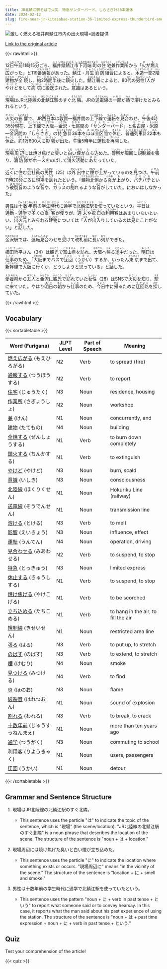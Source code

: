```yaml
---
title: JR北鯖江駅そばで火災　特急サンダーバード、しらさぎ計36本運休
date: 2024-02-12
slug: fire-near-jr-kitasabae-station-36-limited-express-thunderbird-and-shirasagi-trains-suspended
---
```


![激しく燃える福井県鯖江市内の出火現場=読者提供](https://www.asahicom.jp/imgopt/img/99e51f2b0d/comm_L/AS20240212001662.jpg "激しく燃える福井県鯖江市内の出火現場=読者提供")

[Link to the original article](https://asahi.com/articles/ASS2D4J6JS2DPISC003.html?iref=comtop_7_04)

{{< rawhtml >}}
<p>12<ruby>日<rt>にち</rt></ruby><ruby>午前<rt>ごぜん</rt></ruby>11<ruby>時<rt>じ</rt></ruby>15<ruby>分<rt>ふん</rt></ruby>ごろ、<ruby>福井<rt>ふくい</rt></ruby><ruby>県<rt>けん</rt></ruby><ruby>鯖江<rt>さばえ</rt></ruby><ruby>市<rt>し</rt></ruby><ruby>下<rt>しも</rt></ruby><ruby>河<rt>かわ</rt></ruby><ruby>端<rt>ばた</rt></ruby><ruby>町<rt>ちょう</rt></ruby>の<ruby>住宅<rt>じゅうたく</rt></ruby>兼<ruby>作業所<rt>さぎょうしょ</rt></ruby>から「<ruby>火<rt>ひ</rt></ruby>が<ruby>燃<rt>も</rt></ruby>え<ruby>広<rt>ひろ</rt></ruby>がった」と119<ruby>番<rt>ばん</rt></ruby><ruby>通報<rt>つうほう</rt></ruby>があった。<ruby>鯖江<rt>さばえ</rt></ruby>・<ruby>丹生<rt>にゅう</rt></ruby><ruby>消防<rt>しょうぼう</rt></ruby><ruby>組合<rt>くみあい</rt></ruby>によると、<ruby>木造<rt>もくぞう</rt></ruby><ruby>一部<rt>いちぶ</rt></ruby>2<ruby>階<rt>かい</rt></ruby><ruby>建物<rt>たてもの</rt></ruby>が<ruby>全焼<rt>ぜんしょう</rt></ruby>し、<ruby>約<rt>やく</rt></ruby>2<ruby>時間<rt>じかん</rt></ruby><ruby>半<rt>はん</rt></ruby>後に<ruby>鎮火<rt>ちんか</rt></ruby>した。<ruby>鯖江<rt>さばえ</rt></ruby><ruby>署<rt>しょ</rt></ruby>によると、80<ruby>代<rt>だい</rt></ruby>の<ruby>男性<rt>だんせい</rt></ruby>1<ruby>人<rt>にん</rt></ruby>が<ruby>やけど<rt>やけど</rt></ruby>をして<ruby>病院<rt>びょういん</rt></ruby>に<ruby>搬送<rt>はんそう</rt></ruby>された。<ruby>意識<rt>いしき</rt></ruby>はあるという。</p>

<p><ruby>現場<rt>げんば</rt></ruby>はJR<ruby>北陸<rt>ほくりく</rt></ruby><ruby>線<rt>せん</rt></ruby>の<ruby>北<rt>きた</rt></ruby><ruby>鯖江<rt>さばえ</rt></ruby><ruby>駅<rt>えき</rt></ruby>のすぐ<ruby>北<rt>きた</rt></ruby><ruby>隣<rt>となり</rt></ruby>。JRの<ruby>送電<rt>そうでん</rt></ruby><ruby>線<rt>せん</rt></ruby>の<ruby>一部<rt>いちぶ</rt></ruby>が<ruby>熱<rt>ねつ</rt></ruby>で<ruby>溶<rt>と</rt></ruby>けたとみられるという。</p>

<p><ruby>火災<rt>かさい</rt></ruby>の<ruby>影響<rt>えいきょう</rt></ruby>で、JR<ruby>西日本<rt>にしにほん</rt></ruby>は<ruby>敦賀<rt>つるが</rt></ruby>―<ruby>福井<rt>ふくい</rt></ruby>間の<ruby>上下<rt>じょうげ</rt></ruby><ruby>線<rt>せん</rt></ruby>で<ruby>運転<rt>うんてん</rt></ruby>を<ruby>見合<rt>みあわ</rt></ruby>わせ、<ruby>午後<rt>ごご</rt></ruby>4<ruby>時<rt>じ</rt></ruby>35<ruby>分<rt>ふん</rt></ruby><ruby>現在<rt>げんざい</rt></ruby>、<ruby>上下<rt>じょうげ</rt></ruby><ruby>線<rt>せん</rt></ruby>で<ruby>大阪<rt>おおさか</rt></ruby>―<ruby>金沢<rt>かなざわ</rt></ruby>・<ruby>七尾<rt>ななお</rt></ruby>間の「<ruby>サンダーバード<rt>さんだーばーど</rt></ruby>」と<ruby>名古屋<rt>なごや</rt></ruby>・<ruby>米原<rt>まいばら</rt></ruby>―<ruby>金沢<rt>かなざわ</rt></ruby>間の「<ruby>しらさぎ<rt>しらさぎ</rt></ruby>」の<ruby>特急<rt>とっきゅう</rt></ruby><ruby>計<rt>けい</rt></ruby>36<ruby>本<rt>ほん</rt></ruby>を<ruby>ほぼ<rt>ほぼ</rt></ruby><ruby>全<rt>ぜん</rt></ruby><ruby>区間<rt>くかん</rt></ruby>で<ruby>休止<rt>きゅうし</rt></ruby>、<ruby>普通<rt>ふつう</rt></ruby><ruby>列車<rt>れっしゃ</rt></ruby><ruby>計<rt>けい</rt></ruby>22<ruby>本<rt>ほん</rt></ruby>も<ruby>休止<rt>きゅうし</rt></ruby>。<ruby>約<rt>やく</rt></ruby>1<ruby>万<rt>まん</rt></ruby>600<ruby>人<rt>にん</rt></ruby>に<ruby>影響<rt>えいきょう</rt></ruby>が<ruby>出<rt>で</rt></ruby>た。<ruby>午後<rt>ごご</rt></ruby>5<ruby>時<rt>じ</rt></ruby>半に<ruby>運転<rt>うんてん</rt></ruby>を<ruby>再開<rt>さいかい</rt></ruby>した。</p>

<p><ruby>現場<rt>げんば</rt></ruby><ruby>周辺<rt>しゅうへん</rt></ruby>には<ruby>焼<rt>や</rt></ruby>け<ruby>焦<rt>こ</rt></ruby>げた<ruby>臭<rt>にお</rt></ruby>いと<ruby>白<rt>しろ</rt></ruby>い<ruby>煙<rt>けむり</rt></ruby>が<ruby>立<rt>た</rt></ruby>ち<ruby>込<rt>こ</rt></ruby>めた。<ruby>警察<rt>けいさつ</rt></ruby>が<ruby>周囲<rt>しゅうい</rt></ruby>に<ruby>規制<rt>きせい</rt></ruby><ruby>線<rt>せん</rt></ruby>を<ruby>張<rt>は</rt></ruby>り、<ruby>消防隊<rt>しょうぼうたい</rt></ruby>が<ruby>ホース<rt>ほーす</rt></ruby>をのばして<ruby>消火<rt>しょうか</rt></ruby><ruby>活動<rt>かつどう</rt></ruby>に<ruby>あた<rt>あた</rt></ruby>っていた。</p>

<p>近<ruby>く<rt>ちか</rt></ruby>に<ruby>住<rt>す</rt></ruby>む<ruby>会社員<rt>かいしゃいん</rt></ruby>の<ruby>男性<rt>だんせい</rt></ruby>（25）は<ruby>外出<rt>がいしゅつ</rt></ruby>中に<ruby>煙<rt>けむり</rt></ruby>が<ruby>上<rt>あ</rt></ruby>がっているのを<ruby>見<rt>み</rt></ruby>つけ、<ruby>午前<rt>ごぜん</rt></ruby>11<ruby>時<rt>じ</rt></ruby>20<ruby>分<rt>ふん</rt></ruby>ごろに<ruby>現場<rt>げんば</rt></ruby>を<ruby>訪<rt>たず</rt></ruby>れたという。「<ruby>建物<rt>たてもの</rt></ruby><ruby>北<rt>きた</rt></ruby><ruby>側<rt>がわ</rt></ruby>から<ruby>炎<rt>ほのお</rt></ruby>が<ruby>上<rt>あ</rt></ruby>がり、<ruby>パチパチ<rt>ぱちぱち</rt></ruby>という<ruby>破裂<rt>はれつ</rt></ruby><ruby>音<rt>おと</rt></ruby>のような<ruby>音<rt>おと</rt></ruby>や、<ruby>ガラス<rt>がらす</rt></ruby>の<ruby>割<rt>わ</rt></ruby>れるような<ruby>音<rt>おと</rt></ruby>がしていた。においはしなかった」</p>

<p>男性は<ruby>十数年前<rt>じゅうすうねんまえ</rt></ruby>の<ruby>学生時代<rt>がくせいじだい</rt></ruby>に<ruby>通学<rt>つうがく</rt></ruby>で<ruby>北鯖江駅<rt>きたさばええき</rt></ruby>を<ruby>使<rt>つか</rt></ruby>っていたという。<ruby>平日<rt>へいじつ</rt></ruby>は<ruby>通勤<rt>つうきん</rt></ruby>・<ruby>通学<rt>つうがく</rt></ruby>で<ruby>多<rt>おお</rt></ruby>くの<ruby>乗客<rt>じょうきゃく</rt></ruby>が<ruby>使<rt>つか</rt></ruby>うが、<ruby>週末<rt>しゅうまつ</rt></ruby>や<ruby>祝日<rt>しゅくじつ</rt></ruby>の<ruby>利用客<rt>りようきゃく</rt></ruby>はあまりいないといい、<ruby>出火元<rt>しゅっかもと</rt></ruby>とみられる<ruby>建物<rt>たてもの</rt></ruby>については「<ruby>人<rt>ひと</rt></ruby>が<ruby>出入<rt>でい</rt></ruby>りしているのは<ruby>見<rt>み</rt></ruby>たことがない」と<ruby>話<rt>はな</rt></ruby>した。</p>

<p><ruby>金沢<rt>かなざわ</rt></ruby><ruby>駅<rt>えき</rt></ruby>では、<ruby>運転<rt>うんてん</rt></ruby><ruby>見合<rt>みあわ</rt></ruby>わせを<ruby>受<rt>う</rt></ruby>けて<ruby>改札<rt>かいさつ</rt></ruby><ruby>前<rt>まえ</rt></ruby>に<ruby>長<rt>なが</rt></ruby>い<ruby>列<rt>れつ</rt></ruby>ができた。</p>

<p><ruby>櫛田哲平<rt>くしだ てっぺい</rt></ruby>さん（34）は<ruby>観光<rt>かんこう</rt></ruby>で<ruby>富山県<rt>とやまけん</rt></ruby>を<ruby>訪<rt>たず</rt></ruby>れ、<ruby>大阪<rt>おおさか</rt></ruby>へ<ruby>帰<rt>かえ</rt></ruby>る<ruby>途中<rt>とちゅう</rt></ruby>だった。<ruby>明日<rt>あした</rt></ruby>は<ruby>仕事<rt>しごと</rt></ruby>のため、「<ruby>大阪<rt>おおさか</rt></ruby>まで<ruby>バス<rt>ばす</rt></ruby>で<ruby>迂回<rt>うかい</rt></ruby>（<ruby>うかい<rt>うかい</rt></ruby>）するか、いったん<ruby>東京<rt>とうきょう</rt></ruby>まで<ruby>出<rt>で</rt></ruby>て、<ruby>新幹線<rt>しんかんせん</rt></ruby>で<ruby>大阪<rt>おおさか</rt></ruby>に<ruby>行<rt>い</rt></ruby>くか、どうしようと<ruby>思<rt>おも</rt></ruby>っている」と<ruby>話<rt>はな</rt></ruby>した。</p>

<p><ruby>愛媛県<rt>えひめけん</rt></ruby>から<ruby>友人<rt>ゆうじん</rt></ruby>と<ruby>金沢<rt>かなざわ</rt></ruby>に<ruby>観光<rt>かんこう</rt></ruby>で<ruby>訪<rt>おとず</rt></ruby>れていた<ruby>女性<rt>じょせい</rt></ruby>（28）はSNSで<ruby>火災<rt>かさい</rt></ruby>を<ruby>知<rt>し</rt></ruby>り、<ruby>駅<rt>えき</rt></ruby>に<ruby>来<rt>き</rt></ruby>ていた。やはり<ruby>明日<rt>あす</rt></ruby>の<ruby>朝<rt>あさ</rt></ruby>から<ruby>仕事<rt>しごと</rt></ruby>のため、<ruby>今日<rt>きょう</rt></ruby>中に<ruby>帰<rt>かえ</rt></ruby>るために<ruby>迂回路<rt>うかいろ</rt></ruby>を<ruby>探<rt>さが</rt></ruby>していた。</p>
{{< /rawhtml >}}

## Vocabulary


{{< sortabletable >}}

| Word (Furigana) | JLPT Level | Part of Speech | Meaning |
|-----------------|------------|----------------|---------|
|[燃え広がる](https://jisho.org/search/%E7%87%83%E3%81%88%E5%BA%83%E3%81%8C%E3%82%8B) (もえひろがる)| N2 | Verb | to spread (fire) |
|[通報する](https://jisho.org/search/%E9%80%9A%E5%A0%B1%E3%81%99%E3%82%8B) (つうほうする)| N2 | Verb | to report |
|[住宅](https://jisho.org/search/%E4%BD%8F%E5%AE%85) (じゅうたく)| N3 | Noun | residence, housing |
|[作業所](https://jisho.org/search/%E4%BD%9C%E6%A5%AD%E6%89%80) (さぎょうしょ)| N2 | Noun | workshop |
|[兼](https://jisho.org/search/%E5%85%BC) (けん)| N1 | Noun | concurrently, and |
|[建物](https://jisho.org/search/%E5%BB%BA%E7%89%A9) (たてもの)| N4 | Noun | building |
|[全焼する](https://jisho.org/search/%E5%85%A8%E7%84%BC%E3%81%99%E3%82%8B) (ぜんしょうする)| N1 | Verb | to burn down completely |
|[鎮火する](https://jisho.org/search/%E9%8E%AE%E7%81%AB%E3%81%99%E3%82%8B) (ちんかする)| N1 | Verb | to extinguish |
|[やけど](https://jisho.org/search/%E3%82%84%E3%81%91%E3%81%A9) (やけど)| N3 | Noun | burn, scald |
|[意識](https://jisho.org/search/%E6%84%8F%E8%AD%98) (いしき)| N3 | Noun | consciousness |
|[北陸線](https://jisho.org/search/%E5%8C%97%E9%99%B8%E7%B7%9A) (ほくりくせん)| N1 | Noun | Hokuriku Line (railway) |
|[送電線](https://jisho.org/search/%E9%80%81%E9%9B%BB%E7%B7%9A) (そうでんせん)| N1 | Noun | transmission line |
|[溶ける](https://jisho.org/search/%E6%BA%B6%E3%81%91%E3%82%8B) (とける)| N3 | Verb | to melt |
|[影響](https://jisho.org/search/%E5%BD%B1%E9%9F%BF) (えいきょう)| N3 | Noun | influence, effect |
|[運転](https://jisho.org/search/%E9%81%8B%E8%BB%A2) (うんてん)| N4 | Noun | operation, driving |
|[見合わせる](https://jisho.org/search/%E8%A6%8B%E5%90%88%E3%82%8F%E3%81%9B%E3%82%8B) (みあわせる)| N2 | Verb | to suspend, to stop |
|[特急](https://jisho.org/search/%E7%89%B9%E6%80%A5) (とっきゅう)| N3 | Noun | limited express |
|[休止する](https://jisho.org/search/%E4%BC%91%E6%AD%A2%E3%81%99%E3%82%8B) (きゅうしする)| N1 | Verb | to suspend, to stop |
|[焼け焦げる](https://jisho.org/search/%E7%84%BC%E3%81%91%E7%84%A6%E3%81%92%E3%82%8B) (やけこげる)| N1 | Verb | to be scorched |
|[立ち込める](https://jisho.org/search/%E7%AB%8B%E3%81%A1%E8%BE%BC%E3%82%81%E3%82%8B) (たちこめる)| N1 | Verb | to hang in the air, to fill the air |
|[規制線](https://jisho.org/search/%E8%A6%8F%E5%88%B6%E7%B7%9A) (きせいせん)| N1 | Noun | restricted area line |
|[張る](https://jisho.org/search/%E5%BC%B5%E3%82%8B) (はる)| N3 | Verb | to put up, to stretch |
|[のばす](https://jisho.org/search/%E3%81%AE%E3%81%B0%E3%81%99) (のばす)| N3 | Verb | to extend, to stretch |
|[煙](https://jisho.org/search/%E7%85%99) (けむり)| N4 | Noun | smoke |
|[見つける](https://jisho.org/search/%E8%A6%8B%E3%81%A4%E3%81%91%E3%82%8B) (みつける)| N4 | Verb | to find |
|[炎](https://jisho.org/search/%E7%82%8E) (ほのお)| N3 | Noun | flame |
|[破裂音](https://jisho.org/search/%E7%A0%B4%E8%A3%82%E9%9F%B3) (はれつおん)| N1 | Noun | sound of explosion |
|[割れる](https://jisho.org/search/%E5%89%B2%E3%82%8C%E3%82%8B) (われる)| N3 | Verb | to break, to crack |
|[十数年前](https://jisho.org/search/%E5%8D%81%E6%95%B0%E5%B9%B4%E5%89%8D) (じゅうすうねんまえ)| N1 | Noun | more than ten years ago |
|[通学](https://jisho.org/search/%E9%80%9A%E5%AD%A6) (つうがく)| N3 | Noun | commuting to school |
|[利用客](https://jisho.org/search/%E5%88%A9%E7%94%A8%E5%AE%A2) (りようきゃく)| N1 | Noun | users, passengers |
|[迂回](https://jisho.org/search/%E8%BF%82%E5%9B%9E) (うかい)| N1 | Noun | detour |

{{< /sortabletable >}}


## Grammar and Sentence Structure

1. 現場はJR北陸線の北鯖江駅のすぐ北隣。

   - This sentence uses the particle "は" to indicate the topic of the sentence, which is "現場" (the scene/location). "JR北陸線の北鯖江駅のすぐ北隣" is a noun phrase that describes the location of the scene. The structure of the sentence is "noun + は + location."

2. 現場周辺には焼け焦げた臭いと白い煙が立ち込めた。

   - This sentence uses the particle "に" to indicate the location where something exists or occurs. "現場周辺に" means "in the vicinity of the scene." The structure of the sentence is "location + に + smell and smoke."

3. 男性は十数年前の学生時代に通学で北鯖江駅を使っていたという。

   - This sentence uses the pattern "noun + に + verb in past tense + という" to report what someone said or to convey hearsay. In this case, it reports what the man said about his past experience of using the station. The structure of the sentence is "noun + は + past time expression + noun + に + verb in past tense + という."

## Quiz

Test your comprehension of the article!

{{< quiz >}}